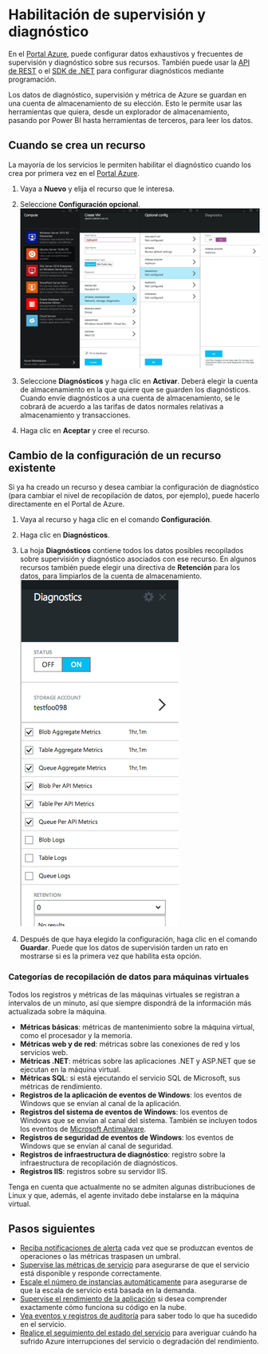 <properties
	pageTitle="Habilitación de la supervisión y el diagnóstico de Microsoft Azure | Microsoft Azure "
	description="Obtenga información acerca de la configuración del diagnóstico de los recursos en Azure."
	authors="rboucher"
	manager=""
	editor=""
	services="monitoring-and-diagnostics"
	documentationCenter="monitoring-and-diagnostics"/>

<tags
	ms.service="monitoring-and-diagnostics"
	ms.workload="na"
	ms.tgt_pltfrm="na"
	ms.devlang="na"
	ms.topic="article"
	ms.date="09/08/2015"
	ms.author="robb"/>

# Habilitación de supervisión y diagnóstico

En el [Portal Azure](https://portal.azure.com), puede configurar datos exhaustivos y frecuentes de supervisión y diagnóstico sobre sus recursos. También puede usar la [API de REST](https://msdn.microsoft.com/library/azure/dn931932.aspx) o el [SDK de .NET](https://www.nuget.org/packages/Microsoft.Azure.Insights/) para configurar diagnósticos mediante programación.

Los datos de diagnóstico, supervisión y métrica de Azure se guardan en una cuenta de almacenamiento de su elección. Esto le permite usar las herramientas que quiera, desde un explorador de almacenamiento, pasando por Power BI hasta herramientas de terceros, para leer los datos.

## Cuando se crea un recurso

La mayoría de los servicios le permiten habilitar el diagnóstico cuando los crea por primera vez en el [Portal Azure](https://portal.azure.com).

1. Vaya a **Nuevo** y elija el recurso que le interesa.

2. Seleccione **Configuración opcional**. ![Hoja Diagnósticos](./media/insights-how-to-use-diagnostics/Insights_CreateTime.png)

3. Seleccione **Diagnósticos** y haga clic en **Activar**. Deberá elegir la cuenta de almacenamiento en la que quiere que se guarden los diagnósticos. Cuando envíe diagnósticos a una cuenta de almacenamiento, se le cobrará de acuerdo a las tarifas de datos normales relativas a almacenamiento y transacciones.

4. Haga clic en **Aceptar** y cree el recurso.

## Cambio de la configuración de un recurso existente

Si ya ha creado un recurso y desea cambiar la configuración de diagnóstico (para cambiar el nivel de recopilación de datos, por ejemplo), puede hacerlo directamente en el Portal de Azure.

1. Vaya al recurso y haga clic en el comando **Configuración**.

2. Haga clic en **Diagnósticos**.

3. La hoja **Diagnósticos** contiene todos los datos posibles recopilados sobre supervisión y diagnóstico asociados con ese recurso. En algunos recursos también puede elegir una directiva de **Retención** para los datos, para limpiarlos de la cuenta de almacenamiento. ![Diagnósticos de almacenamiento](./media/insights-how-to-use-diagnostics/Insights_StorageDiagnostics.png)

4. Después de que haya elegido la configuración, haga clic en el comando **Guardar**. Puede que los datos de supervisión tarden un rato en mostrarse si es la primera vez que habilita esta opción.

### Categorías de recopilación de datos para máquinas virtuales
Todos los registros y métricas de las máquinas virtuales se registran a intervalos de un minuto, así que siempre dispondrá de la información más actualizada sobre la máquina.

- **Métricas básicas**: métricas de mantenimiento sobre la máquina virtual, como el procesador y la memoria.
- **Métricas web y de red**: métricas sobre las conexiones de red y los servicios web.
- **Métricas .NET**: métricas sobre las aplicaciones .NET y ASP.NET que se ejecutan en la máquina virtual.
- **Métricas SQL**: si está ejecutando el servicio SQL de Microsoft, sus métricas de rendimiento.
- **Registros de la aplicación de eventos de Windows**: los eventos de Windows que se envían al canal de la aplicación.
- **Registros del sistema de eventos de Windows**: los eventos de Windows que se envían al canal del sistema. También se incluyen todos los eventos de [Microsoft Antimalware](http://go.microsoft.com/fwlink/?LinkID=404171&clcid=0x409).
- **Registros de seguridad de eventos de Windows**: los eventos de Windows que se envían al canal de seguridad.
- **Registros de infraestructura de diagnóstico**: registro sobre la infraestructura de recopilación de diagnósticos.
- **Registros IIS**: registros sobre su servidor IIS.

Tenga en cuenta que actualmente no se admiten algunas distribuciones de Linux y que, además, el agente invitado debe instalarse en la máquina virtual.

## Pasos siguientes

* [Reciba notificaciones de alerta](insights-receive-alert-notifications.md) cada vez que se produzcan eventos de operaciones o las métricas traspasen un umbral.
* [Supervise las métricas de servicio](insights-how-to-customize-monitoring.md) para asegurarse de que el servicio está disponible y responde correctamente.
* [Escale el número de instancias automáticamente](insights-how-to-scale.md) para asegurarse de que la escala de servicio está basada en la demanda.
* [Supervise el rendimiento de la aplicación](../application-insights/app-insights-azure-web-apps.md) si desea comprender exactamente cómo funciona su código en la nube.
* [Vea eventos y registros de auditoría](insights-debugging-with-events.md) para saber todo lo que ha sucedido en el servicio.
* [Realice el seguimiento del estado del servicio](insights-service-health.md) para averiguar cuándo ha sufrido Azure interrupciones del servicio o degradación del rendimiento.

<!---HONumber=AcomDC_0914_2016-->